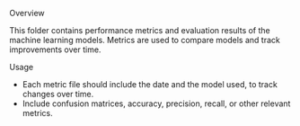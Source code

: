 Overview

This folder contains performance metrics and evaluation results of the machine learning models. Metrics are used to compare models and track improvements over time.


Usage

- Each metric file should include the date and the model used, to track changes over time.
- Include confusion matrices, accuracy, precision, recall, or other relevant metrics.
